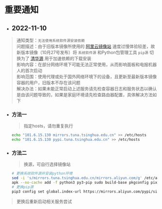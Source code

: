 # 重要通知

- ## 2022-11-10 <!-- {docsify-ignore} -->

> 通知类型：`无法使用系统软件源安装依赖`  
> 问题描述：由于旧版本镜像所使用的 [阿里云镜像站](https://developer.aliyun.com/mirror) 速度过慢体验较差，故新版本镜像（10月27号发布）将 `系统软件源` 和Python包管理工具 `pip源` 切换为了 [清华源](https://mirrors.tuna.tsinghua.edu.cn/) 用于加速依赖的下载安装  
> 影响内容：在部分网络环境下可能无法正常使用，从而影响面板和电报机器人的首次启动  
> 影响范围：使用代理或处于国外网络环境下的设备，且更新至最新版本镜像容器的用户，旧版本不存在该问题  
> 解决办法：如果未能正常启动上述服务请先检查容器日志和服务状态以确认是由该问题导致的，如果是家庭环境请先检查路由器配置，具体解决方法如下

  - ### 方法一 <!-- {docsify-ignore} -->

    > 指定hosts，请勿重复执行
    ```bash
    echo "101.6.15.130 mirrors.tuna.tsinghua.edu.cn" >> /etc/hosts
    echo "101.6.15.130 pypi.tuna.tsinghua.edu.cn" >> /etc/hosts
    ```

  - ### 方法二 <!-- {docsify-ignore} -->

    > 换源，可自行选择镜像站
    ```bash
    # 更换系统软件源并安装python环境
    sed -i 's/mirrors.tuna.tsinghua.edu.cn/mirrors.aliyun.com/g' /etc/apk/repositories && apk update -f && apk upgrade
    apk --no-cache add -f python3 py3-pip sudo build-base pkgconfig pixman-dev cairo-dev pango-dev
    # 更换pip源
    pip3 config set global.index-url https://mirrors.aliyun.com/pypi/simple
    ```

> 更换后重新启动相关服务尝试
